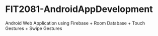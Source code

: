 # FIT2081-AndroidAppDevelopment
Android Web Application using Firebase + Room Database + Touch Gestures + Swipe Gestures
